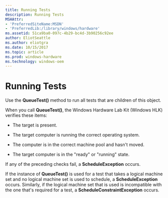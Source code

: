 ```yaml
---
title: Running Tests
description: Running Tests
MSHAttr:
- 'PreferredSiteName:MSDN'
- 'PreferredLib:/library/windows/hardware'
ms.assetid: 51ca9ba0-097c-4b29-bc4d-3b90256c92ee
author: EliotSeattle
ms.author: eliotgra
ms.date: 10/15/2017
ms.topic: article
ms.prod: windows-hardware
ms.technology: windows-oem
---
```


# Running Tests


Use the **QueueTest()** method to run all tests that are children of this object.

When you call **QueueTest()**, the Windows Hardware Lab Kit (Windows HLK) verifies these items:

-   The target is present.

-   The target computer is running the correct operating system.

-   The computer is in the correct machine pool and hasn't moved.

-   The target computer is in the "ready" or "running" state.

If any of the preceding checks fail, a **ScheduleException** occurs.

If the instance of **QueueTest()** is used for a test that takes a logical machine set and no logical machine set is used to schedule, a **ScheduleException** occurs. Similarly, if the logical machine set that is used is incompatible with the one that's required for a test, a **ScheduleConstraintException** occurs.

 

 






